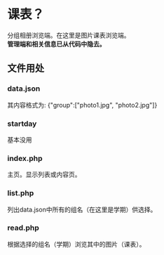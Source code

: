 # 课表？
分组相册浏览端。在这里是图片课表浏览端。  
<b>管理端和相关信息已从代码中隐去。</b>
## 文件用处
### data.json
其内容格式为: {"group":["photo1.jpg", "photo2.jpg"]}
### startday
基本没用
### index.php
主页。显示列表或内容页。
### list.php
列出data.json中所有的组名（在这里是学期）供选择。
### read.php
根据选择的组名（学期）浏览其中的图片（课表）。

